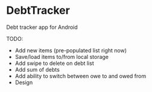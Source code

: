 # DebtTracker
Debt tracker app for Android

TODO:
- Add new items (pre-populated list right now)
- Save/load items to/from local storage
- Add swipe to delete on debt list
- Add sum of debts
- Add ability to switch between owe to and owed from
- Design
